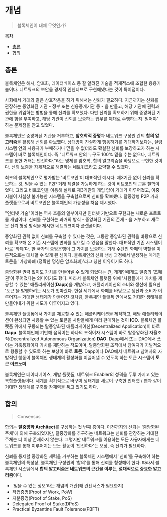 # 개념

> 블록체인이 대체 무엇인가?

**목차**

- [총론](#총론)
- [합의](#합의)

## 총론

블록체인은 해시, 암호화, 데이터베이스 등 잘 알려진 기술을 적재적소에 조합한 응용기술이다. 네트워크의 보안을 경제적 인센티브로 구현해냈다는 것이 특이점이다. 

사회에서 거래와 같은 상호작용을 하기 위해서는 신뢰가 필요하다. 지금까지는 신뢰를 관장하는 중앙화된 기관 - 정부 또는 신용중개기관 등 - 을 만들고, 해당 기관에 권력과 권한을 위임하는 방법을 통해 신뢰를 확보했다. 다만 신뢰를 확보하기 위해 중앙화된 기관에 힘을 부여하고, 해당 기관이 신뢰를 보증하는 업무를 제대로 수행하는지 '믿어야' 하는 문제점을 안고 있었다.

블록체인은 중앙화된 기관을 거부하고, **암호학적 증명**과 네트워크 구성원 간의 **합의 알고리즘**을 활용해 신뢰를 확보했다. 상대방이 진실하게 행동하기를 기대하기보다는, 설령 시스템 안의 사용자가 부패하거나 믿을 수 없더라도 확실한 신뢰를 보장하고자 하는 시스템이 바로 블록체인이다. 즉 "네트워크 안의 누구도 100% 믿을 수는 없으나, 네트워크를 통한 거래는 안전하다."라는 명제를 암호학, 합의 알고리즘을 바탕으로 구현한 것이다. 신뢰 보증을 자체적으로 해결하는 네트워크라고 요약할 수 있겠다.

최초의 블록체인으로 평가받는 '비트코인'이 대표적인 예시다. 제3기관 없이 신뢰를 확보하는 것, 믿을 수 있는 P2P 거래 체결을 가능하게 하는 것이 비트코인의 근본 철학이었다. 그리고 비트코인을 이용해 실제로 제3기관의 개입 없이 거래가 이루어졌고, 이중 지불이 사실상 불가능한 시스템을 구축함으로써 신뢰를 확보했다. 탈중앙형 P2P 거래 플랫폼으로써 비트코인은 블록체인의 가능성을 처음 제시했다.

"인터넷 기술"이라는 역사 흐름의 일부이지만 인터넷 기반으로 구현되는 새로운 프로토콜 개념이다. 신뢰를 구현하는 과거의 방식 - 중앙화된 기관의 존재 - 을 거부하고 새로운 신뢰 형성 방식을 제시한 네트워크이자 플랫폼이다.

중앙화된 권력 없이 신뢰를 구축할 수 있다는 것은, 그동안 중앙화된 권력을 바탕으로 신뢰를 확보해 온 기존 시스템에 변화를 일으킬 수 있음을 말한다. 대표적인 기존 시스템이 바로 '화폐'다. 한 국가의 중앙은행이 그 가치를 보증하는 거래 수단인 화폐의 역할을 이론적으로는 대체할 수 있게 된 셈이다. 블록체인의 신뢰 생성 과정에서 발생하는 매개인 토큰을 '가상화폐 (정확한 명칭은 암호화폐)'라고 칭한 이유이기도 하다.

중앙화된 권력 없이도 가치를 만들어낼 수 있게 되었다는 건, 개개인에게도 일종의 '조폐권'이 주어졌다는 의미이기도 했다. 따라서 블록체인 플랫폼 위에 '사람들에게 가치를 제공할 수 있는' 애플리케이션(**Dapp**)을 개발하고, 애플리케이션의 소비와 생산에 필요한 '토큰'을 발행하려는 시도가 잇따랐다. 현실 세계에서 화폐를 바탕으로 생산과 소비가 이루어지는 거대한 생태계가 만들어진 것처럼, 블록체인 플랫폼 안에서도 거대한 생태계를 만들어내기 위한 시도가 이루어지고 있다. 

블록체인 플랫폼에서 가치를 제공할 수 있는 애플리케이션을 제작하고, 해당 애플리케이션이 완성되면 사용할 수 있는 토큰을 사람들에게 미리 판매하는 것이 **ICO**.
블록체인 플랫폼 위에서 구동되는 탈중앙화된 애플리케이션(Decentralized Application)이 바로 **Dapp**.
블록체인에 기반해 움직이는 하나의 조직이자 시스템이 바로 탈중앙화된 자율조직(Decentralized Autonomous Organization) **DAO**.
Dapp에서 또는 DAO에서 쓰이는 기축통화이자 가치를 재단하는 척도이며, 탈중앙화된 조직에서 참여자가 자발적으로 행동할 수 있도록 하는 보상이 바로 **토큰**.
Dapp이나 DAO에서 네트워크 참여자의 자발적인 행동이 블록체인 생태계의 활성화를 이끌어낼 수 있도록 하는 토큰 시스템이 **토큰 이코노미**

블록체인은 데이터베이스, 개발 플랫폼, 네트워크 Enabler의 성격을 두루 가지고 있는 복합플랫폼이다. 세계를 획기적으로 바꾸며 생태계를 새로이 구축한 인터넷 / 웹과 같이 거대한 생태계를 구축할 잠재력을 품고 있기도 하다.

## 합의

> Consensus


합의는 **탈중앙화 Architect**를 구성하는 첫 번째 층이다.
이전까지의 신뢰는 '중앙화된 주체'에 의해 구축되었지만, 
탈중앙화를 추구하는 네트워크는 신뢰를 관장하는 거대한 주체는 더 이상 존재하지 않는다. 그렇지만 네트워크를 이용하는 모든 사용자에게는 네트워크를 통해 이루어지는 모든 활동이 '안전하다'는 보장, 즉 신뢰가 필요하다.

신뢰를 통제할 중앙화된 세력을 거부하는 블록체인 시스템에서 '신뢰'를 구축해야 하는 블록체인의 특성상, 블록체인 구성원의 '합의'를 통해 신뢰를 형성해야 한다. 따라서 블록체인 시스템에서 **합의 알고리즘은 네트워크의 근간을 이루는, 절대적으로 중요한 알고리즘**이다.


- '믿을 수 있는 정보'라는 개념의 개관(왜 컨센서스가 필요한지)
- 작업증명(Proof of Work, PoW)
- 지분증명(Proof of Stake, PoS)
- Delegated Proof of Stake(DPoS)
- Practical Byzantine Fault Tolerance(PBFT)
